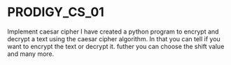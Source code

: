 # PRODIGY_CS_01
Implement caesar cipher
I have created a python program to encrypt and decrypt a text using the caesar cipher algorithm. 
In that you can tell if you want to encrypt the text or decrypt it.
futher you can choose the shift value and many more.
